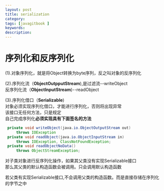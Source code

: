 ```yaml
---
layout: post
title: serialization
category: 
tags: [javagitbook ]
keywords:
description:
---
```

# 序列化和反序列化


(1).对象序列化，就是将Object转换为byte序列，反之叫对象的反序列化<br>

(2).序列化流（**ObjectOutpputStream**),是过滤流--writeObject<br>
    反序列化流（**ObjectInputStream**)--readObject<br>

(3).序列化借口（**Serializable**)<br>
对象必须实现序列化借口，才能进行序列化，否则将出现异常<br>
该接口无任何方法，只是规定<br>
自己完成序列化**必须实现具有下面签名的方法**<br>
```java
 private void writeObject(java.io.ObjectOutputStream out)
     throws IOException
 private void readObject(java.io.ObjectInputStream in)
     throws IOException, ClassNotFoundException;
 private void readObjectNoData()
     throws ObjectStreamException;
```

对子类对象进行反序列化操作，如果其父类没有实现Serializable接口<br>
那么其父类的默认构造函数会被调用。只会调用默认构造函数

若父类有实现Serializable接口,不会调用父类的构造函数。而是直接存储在序列化的字节之中


